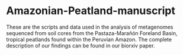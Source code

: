 # Amazonian-Peatland-manuscript
These are the scripts and data used in the analysis of metagenomes sequenced from soil cores from the Pastaza-Marañón Foreland Basin, tropical peatlands found within the Peruvian Amazon. The complete description of our findings can be found in our biorxiv paper.

